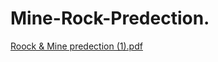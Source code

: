 # Mine-Rock-Predection.

[Roock & Mine predection (1).pdf](https://github.com/elmagry123/Mine-Rock-Predection./files/13191635/Roock.Mine.predection.1.pdf)
